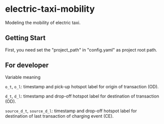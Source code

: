 # electric-taxi-mobility
Modeling the mobility of electric taxi.

## Getting Start
First, you need set the "project_path" in "config.yaml" as project root path.

## For developer
Variable meaning

`o_t`, `o_l`: timestamp and pick-up hotspot label for origin of transaction (OD).

`d_t`, `d_l`: timestamp and drop-off hotspot label for destination of transaction (OD).

`source_d_t`, `source_d_l`: timestamp and drop-off hotspot label for destination of last transaction of charging event (CE).